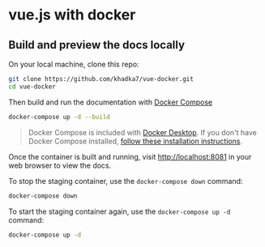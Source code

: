 # vue.js with docker

## Build and preview the docs locally

On your local machine, clone this repo:

```bash
git clone https://github.com/khadka7/vue-docker.git
cd vue-docker
```

Then build and run the documentation with [Docker Compose](https://docs.docker.com/compose/)

```bash
docker-compose up -d --build
```

> Docker Compose is included with [Docker Desktop](https://docs.docker.com/desktop/).
> If you don't have Docker Compose installed, [follow these installation instructions](https://docs.docker.com/compose/install/).

Once the container is built and running, visit [http://localhost:8081](http://localhost:8081)
in your web browser to view the docs.

To stop the staging container, use the `docker-compose down` command:

```bash
docker-compose down
```

To start the staging container again, use the `docker-compose up -d` command:

```bash
docker-compose up -d
```
